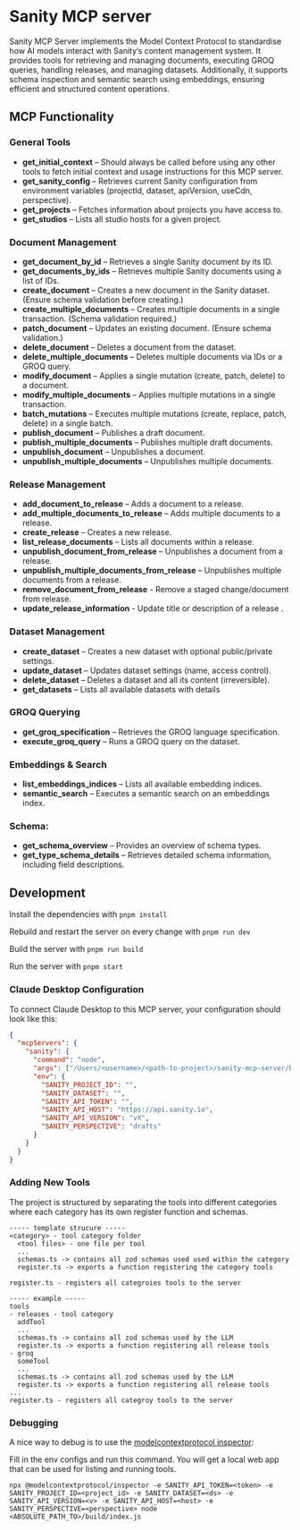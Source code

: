 # Sanity MCP server

Sanity MCP Server implements the Model Context Protocol to standardise how AI models interact with Sanity’s content management system. It provides tools for retrieving and managing documents, executing GROQ queries, handling releases, and managing datasets. Additionally, it supports schema inspection and semantic search using embeddings, ensuring efficient and structured content operations.

## MCP Functionality
### General Tools

- **get_initial_context** – Should always be called before using any other tools to fetch initial context and usage instructions for this MCP server.
- **get_sanity_config** – Retrieves current Sanity configuration from environment variables (projectId, dataset, apiVersion, useCdn, perspective).
- **get_projects** – Fetches information about projects you have access to.
- **get_studios** – Lists all studio hosts for a given project.

### Document Management

- **get_document_by_id** – Retrieves a single Sanity document by its ID.
- **get_documents_by_ids** – Retrieves multiple Sanity documents using a list of IDs.
- **create_document** – Creates a new document in the Sanity dataset. (Ensure schema validation before creating.)
- **create_multiple_documents** – Creates multiple documents in a single transaction. (Schema validation required.)
- **patch_document** – Updates an existing document. (Ensure schema validation.)
- **delete_document** – Deletes a document from the dataset.
- **delete_multiple_documents** – Deletes multiple documents via IDs or a GROQ query.
- **modify_document** – Applies a single mutation (create, patch, delete) to a document.
- **modify_multiple_documents** – Applies multiple mutations in a single transaction.
- **batch_mutations** – Executes multiple mutations (create, replace, patch, delete) in a single batch.
- **publish_document** – Publishes a draft document.
- **publish_multiple_documents** – Publishes multiple draft documents.
- **unpublish_document** – Unpublishes a document.
- **unpublish_multiple_documents** – Unpublishes multiple documents.

### Release Management

- **add_document_to_release** – Adds a document to a release.
- **add_multiple_documents_to_release** – Adds multiple documents to a release.
- **create_release** – Creates a new release.
- **list_release_documents** – Lists all documents within a release.
- **unpublish_document_from_release** – Unpublishes a document from a release.
- **unpublish_multiple_documents_from_release** – Unpublishes multiple documents from a release.
- **remove_document_from_release** - Remove a staged change/document from release.
- **update_release_information** - Update title or description of a release .

### Dataset Management

- **create_dataset** – Creates a new dataset with optional public/private settings.
- **update_dataset** – Updates dataset settings (name, access control).
- **delete_dataset** – Deletes a dataset and all its content (irreversible).
- **get_datasets** – Lists all available datasets with details

### GROQ Querying

- **get_groq_specification** – Retrieves the GROQ language specification.
- **execute_groq_query** – Runs a GROQ query on the dataset.

### Embeddings **& Search**

- **list_embeddings_indices** – Lists all available embedding indices.
- **semantic_search** – Executes a semantic search on an embeddings index.

### Schema:

- **get_schema_overview** – Provides an overview of schema types.
- **get_type_schema_details** – Retrieves detailed schema information, including field descriptions.

## Development

Install the dependencies with `pnpm install`

Rebuild and restart the server on every change with `pnpm run dev`

Build the server with `pnpm run build`

Run the server with `pnpm start`

### Claude Desktop Configuration

To connect Claude Desktop to this MCP server, your configuration should look like this:

```json
{
  "mcpServers": {
    "sanity": {
      "command": "node",
      "args": ["/Users/<username>/<path-to-project>/sanity-mcp-server/build/index.js"],
      "env": {
        "SANITY_PROJECT_ID": "",
        "SANITY_DATASET": "",
        "SANITY_API_TOKEN": "",
        "SANITY_API_HOST": "https://api.sanity.io",
        "SANITY_API_VERSION": "vX",
        "SANITY_PERSPECTIVE": "drafts"
      }
    }
  }
}
```

### Adding New Tools

The project is structured by separating the tools into different categories where each category has its own register function and schemas.
```
----- template strucure -----
<category> - tool category folder
  <tool files> - one file per tool
  ... 
  schemas.ts -> contains all zod schemas used used within the category
  register.ts -> exports a function registering the category tools 
  
register.ts - registers all categroies tools to the server

----- example -----
tools
- releases - tool category
  addTool
  ...
  schemas.ts -> contains all zod schemas used by the LLM
  register.ts -> exports a function registering all release tools
- groq
  someTool
  ...
  schemas.ts -> contains all zod schemas used by the LLM
  register.ts -> exports a function registering all release tools 
... 	
register.ts - registers all categroy tools to the server
```

### Debugging

A nice way to debug is to use the [modelcontextprotocol inspector](https://github.com/modelcontextprotocol/inspector):

Fill in the env configs and run this command. You will get a local web app that can be used for listing and running tools.

```
npx @modelcontextprotocol/inspector -e SANITY_API_TOKEN=<token> -e SANITY_PROJECT_ID=<project_id> -e SANITY_DATASET=<ds> -e SANITY_API_VERSION=<v> -e SANITY_API_HOST=<host> -e SANITY_PERSPECTIVE=<perspective> node <ABSOLUTE_PATH_TO>/build/index.js
```
